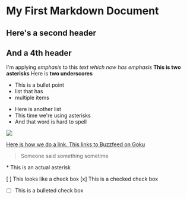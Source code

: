 # My First Markdown Document

## Here's a second header

## And a 4th header

I'm applying _emphasis_ to this *text which now has emphasis* **This is two asterisks**
Here is __two underscores__

- This is a bullet point
- list that has
- multiple items

* Here is another list
* This time we're using asterisks
* And that word is hard to spell

![](https://vignette.wikia.nocookie.net/deathbattlefanon/images/2/20/C0A9B238-91F6-46AA-ABDC-3FC720228C25.png/revision/latest?cb=20171104014554)

[Here is how we do a link. This links to Buzzfeed on Goku](https://www.buzzfeed.com/eleanorbate/list-of-lists-of-lists-of-lists)

> Someone said something sometime

\* This is an actual asterisk

[ ] This looks like a check box
[x] This is a checked check box
- [ ] This is a bulleted check box


